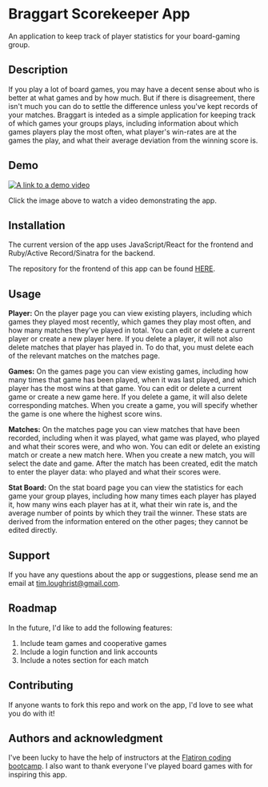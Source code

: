 # Braggart Scorekeeper App
An application to keep track of player statistics for your board-gaming group. 

## Description
If you play a lot of board games, you may have a decent sense about who is better at what games and by how much. But if there is disagreement, there isn't much you can do to settle the difference unless you've kept records of your matches. Braggart is inteded as a simple application for keeping track of which games your groups plays, including information about which games players play the most often, what player's win-rates are at the games the play, and what their average deviation from the winning score is.

## Demo
[![A link to a demo video](https://timloughrist.files.wordpress.com/2022/11/ksnip_20221112-054830.png)](https://youtu.be/J-0qIAHsd7g)

Click the image above to watch a video demonstrating the app.

## Installation
The current version of the app uses JavaScript/React for the frontend and Ruby/Active Record/Sinatra for the backend.

The repository for the frontend of this app can be found [HERE](https://github.com/tloughrist/phase-3-project-frontend).

## Usage

**Player:** On the player page you can view existing players, including which games they played most recently, which games they play most often, and how many matches they've played in total. You can edit or delete a current player or create a new player here. If you delete a player, it will not also delete matches that player has played in. To do that, you must delete each of the relevant matches on the matches page.

**Games:** On the games page you can view existing games, including how many times that game has been played, when it was last played, and which player has the most wins at that game. You can edit or delete a current game or create a new game here. If you delete a game, it will also delete corresponding matches. When you create a game, you will specify whether the game is one where the highest score wins.

**Matches:** On the matches page you can view matches that have been recorded, including when it was played, what game was played, who played and what their scores were, and who won. You can edit or delete an existing match or create a new match here. When you create a new match, you will select the date and game. After the match has been created, edit the match to enter the player data: who played and what their scores were.

**Stat Board:** On the stat board page you can view the statistics for each game your group playes, including how many times each player has played it, how many wins each player has at it, what their win rate is, and the average number of points by which they trail the winner. These stats are derived from the information entered on the other pages; they cannot be edited directly.

## Support
If you have any questions about the app or suggestions, please send me an email at tim.loughrist@gmail.com.

## Roadmap
In the future, I'd like to add the following features:

1. Include team games and cooperative games
2. Include a login function and link accounts
3. Include a notes section for each match

## Contributing
If anyone wants to fork this repo and work on the app, I'd love to see what you do with it!

## Authors and acknowledgment
I've been lucky to have the help of instructors at the [Flatiron coding bootcamp](https://flatironschool.com/welcome-to-flatiron-school/?utm_source=Google&utm_medium=ppc&utm_campaign=12728169833&utm_content=127574232664&utm_term=flatiron&uqaid=513747011248&CjwKCAjwsMGYBhAEEiwAGUXJafADpgJFbJ4--7MTNBIDgpVzlW_ojAyku7GlAFULzRS0BW5RBpdGFBoCjNEQAvD_BwE&gclid=CjwKCAjwsMGYBhAEEiwAGUXJafADpgJFbJ4--7MTNBIDgpVzlW_ojAyku7GlAFULzRS0BW5RBpdGFBoCjNEQAvD_BwE). I also want to thank everyone I've played board games with for inspiring this app.
